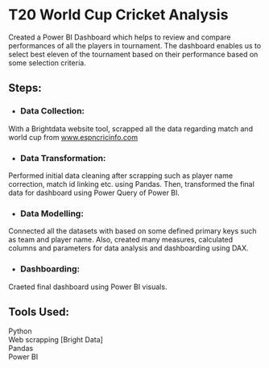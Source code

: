 # T20 World Cup Cricket Analysis
Created a Power BI Dashboard which helps to review and compare performances of all the players in tournament. The dashboard enables us to select best eleven of the tournament based on their performance based on some selection criteria.
## Steps:
- ### Data Collection:
With a Brightdata website tool, scrapped all the data regarding match and world cup from www.espncricinfo.com

- ### Data Transformation:
Performed initial data cleaning after scrapping such as player name correction, match id linking etc. using Pandas. Then, transformed the final data for dashboard using Power Query of Power BI.

- ### Data Modelling:
Connected all the datasets with based on some defined primary keys such as team and player name. Also, created many measures, calculated columns and parameters for data analysis and dashboarding using DAX.

- ### Dashboarding:
Craeted final dashboard using Power BI visuals.


## Tools Used:
Python  
Web scrapping [Bright Data]  
Pandas  
Power BI  
